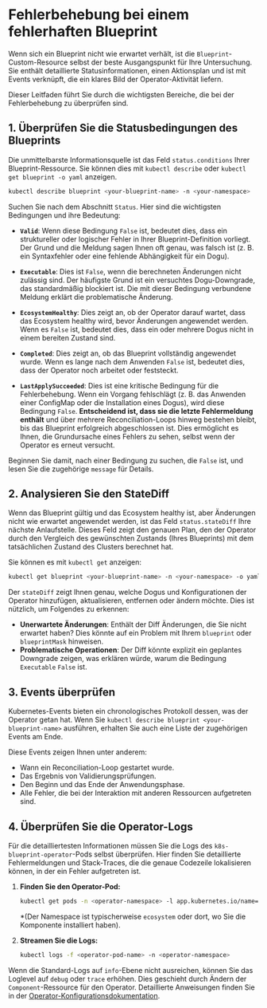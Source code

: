 # Fehlerbehebung bei einem fehlerhaften Blueprint

Wenn sich ein Blueprint nicht wie erwartet verhält, ist die `Blueprint`-Custom-Resource selbst der beste Ausgangspunkt für Ihre Untersuchung. Sie enthält detaillierte Statusinformationen, einen Aktionsplan und ist mit Events verknüpft, die ein klares Bild der Operator-Aktivität liefern.

Dieser Leitfaden führt Sie durch die wichtigsten Bereiche, die bei der Fehlerbehebung zu überprüfen sind.

## 1. Überprüfen Sie die Statusbedingungen des Blueprints

Die unmittelbarste Informationsquelle ist das Feld `status.conditions` Ihrer Blueprint-Ressource. Sie können dies mit `kubectl describe` oder `kubectl get blueprint -o yaml` anzeigen.

```bash
kubectl describe blueprint <your-blueprint-name> -n <your-namespace>
```

Suchen Sie nach dem Abschnitt `Status`. Hier sind die wichtigsten Bedingungen und ihre Bedeutung:

- **`Valid`**: Wenn diese Bedingung `False` ist, bedeutet dies, dass ein struktureller oder logischer Fehler in Ihrer Blueprint-Definition vorliegt. Der Grund und die Meldung sagen Ihnen oft genau, was falsch ist (z. B. ein Syntaxfehler oder eine fehlende Abhängigkeit für ein Dogu).

- **`Executable`**: Dies ist `False`, wenn die berechneten Änderungen nicht zulässig sind. Der häufigste Grund ist ein versuchtes Dogu-Downgrade, das standardmäßig blockiert ist. Die mit dieser Bedingung verbundene Meldung erklärt die problematische Änderung.

- **`EcosystemHealthy`**: Dies zeigt an, ob der Operator darauf wartet, dass das Ecosystem healthy wird, bevor Änderungen angewendet werden. Wenn es `False` ist, bedeutet dies, dass ein oder mehrere Dogus nicht in einem bereiten Zustand sind.

- **`Completed`**: Dies zeigt an, ob das Blueprint vollständig angewendet wurde. Wenn es lange nach dem Anwenden `False` ist, bedeutet dies, dass der Operator noch arbeitet oder feststeckt.

- **`LastApplySucceeded`**: Dies ist eine kritische Bedingung für die Fehlerbehebung. Wenn ein Vorgang fehlschlägt (z. B. das Anwenden einer ConfigMap oder die Installation eines Dogus), wird diese Bedingung `False`. **Entscheidend ist, dass sie die letzte Fehlermeldung enthält** und über mehrere Reconciliation-Loops hinweg bestehen bleibt, bis das Blueprint erfolgreich abgeschlossen ist. Dies ermöglicht es Ihnen, die Grundursache eines Fehlers zu sehen, selbst wenn der Operator es erneut versucht.

Beginnen Sie damit, nach einer Bedingung zu suchen, die `False` ist, und lesen Sie die zugehörige `message` für Details.

## 2. Analysieren Sie den StateDiff

Wenn das Blueprint gültig und das Ecosystem healthy ist, aber Änderungen nicht wie erwartet angewendet werden, ist das Feld `status.stateDiff` Ihre nächste Anlaufstelle. Dieses Feld zeigt den genauen Plan, den der Operator durch den Vergleich des gewünschten Zustands (Ihres Blueprints) mit dem tatsächlichen Zustand des Clusters berechnet hat.

Sie können es mit `kubectl get` anzeigen:

```bash
kubectl get blueprint <your-blueprint-name> -n <your-namespace> -o yaml
```

Der `stateDiff` zeigt Ihnen genau, welche Dogus und Konfigurationen der Operator hinzufügen, aktualisieren, entfernen oder ändern möchte. Dies ist nützlich, um Folgendes zu erkennen:
- **Unerwartete Änderungen**: Enthält der Diff Änderungen, die Sie nicht erwartet haben? Dies könnte auf ein Problem mit Ihrem `blueprint` oder `blueprintMask` hinweisen.
- **Problematische Operationen**: Der Diff könnte explizit ein geplantes Downgrade zeigen, was erklären würde, warum die Bedingung `Executable` `False` ist.

## 3. Events überprüfen

Kubernetes-Events bieten ein chronologisches Protokoll dessen, was der Operator getan hat. Wenn Sie `kubectl describe blueprint <your-blueprint-name>` ausführen, erhalten Sie auch eine Liste der zugehörigen Events am Ende.

Diese Events zeigen Ihnen unter anderem:
- Wann ein Reconciliation-Loop gestartet wurde.
- Das Ergebnis von Validierungsprüfungen.
- Den Beginn und das Ende der Anwendungsphase.
- Alle Fehler, die bei der Interaktion mit anderen Ressourcen aufgetreten sind.

## 4. Überprüfen Sie die Operator-Logs

Für die detailliertesten Informationen müssen Sie die Logs des `k8s-blueprint-operator`-Pods selbst überprüfen. Hier finden Sie detaillierte Fehlermeldungen und Stack-Traces, die die genaue Codezeile lokalisieren können, in der ein Fehler aufgetreten ist.

1.  **Finden Sie den Operator-Pod:**
    ```bash
    kubectl get pods -n <operator-namespace> -l app.kubernetes.io/name=k8s-blueprint-operator
    ```
    *(Der Namespace ist typischerweise `ecosystem` oder dort, wo Sie die Komponente installiert haben).

2.  **Streamen Sie die Logs:**
    ```bash
    kubectl logs -f <operator-pod-name> -n <operator-namespace>
    ```

Wenn die Standard-Logs auf `info`-Ebene nicht ausreichen, können Sie das Loglevel auf `debug` oder `trace` erhöhen. Dies geschieht durch Ändern der `Component`-Ressource für den Operator. Detaillierte Anweisungen finden Sie in der [Operator-Konfigurationsdokumentation](../reference/operator_configuration_de.md).